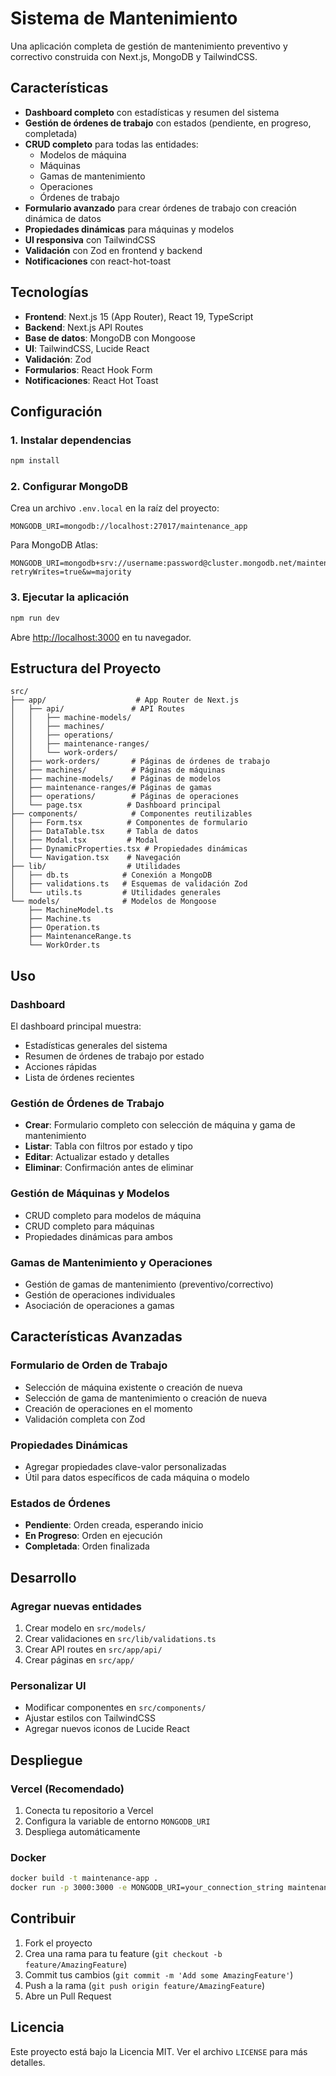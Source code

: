 # Sistema de Mantenimiento

Una aplicación completa de gestión de mantenimiento preventivo y correctivo construida con Next.js, MongoDB y TailwindCSS.

## Características

- **Dashboard completo** con estadísticas y resumen del sistema
- **Gestión de órdenes de trabajo** con estados (pendiente, en progreso, completada)
- **CRUD completo** para todas las entidades:
  - Modelos de máquina
  - Máquinas
  - Gamas de mantenimiento
  - Operaciones
  - Órdenes de trabajo
- **Formulario avanzado** para crear órdenes de trabajo con creación dinámica de datos
- **Propiedades dinámicas** para máquinas y modelos
- **UI responsiva** con TailwindCSS
- **Validación** con Zod en frontend y backend
- **Notificaciones** con react-hot-toast

## Tecnologías

- **Frontend**: Next.js 15 (App Router), React 19, TypeScript
- **Backend**: Next.js API Routes
- **Base de datos**: MongoDB con Mongoose
- **UI**: TailwindCSS, Lucide React
- **Validación**: Zod
- **Formularios**: React Hook Form
- **Notificaciones**: React Hot Toast

## Configuración

### 1. Instalar dependencias

```bash
npm install
```

### 2. Configurar MongoDB

Crea un archivo `.env.local` en la raíz del proyecto:

```env
MONGODB_URI=mongodb://localhost:27017/maintenance_app
```

Para MongoDB Atlas:
```env
MONGODB_URI=mongodb+srv://username:password@cluster.mongodb.net/maintenance_app?retryWrites=true&w=majority
```

### 3. Ejecutar la aplicación

```bash
npm run dev
```

Abre [http://localhost:3000](http://localhost:3000) en tu navegador.

## Estructura del Proyecto

```
src/
├── app/                    # App Router de Next.js
│   ├── api/               # API Routes
│   │   ├── machine-models/
│   │   ├── machines/
│   │   ├── operations/
│   │   ├── maintenance-ranges/
│   │   └── work-orders/
│   ├── work-orders/       # Páginas de órdenes de trabajo
│   ├── machines/          # Páginas de máquinas
│   ├── machine-models/    # Páginas de modelos
│   ├── maintenance-ranges/# Páginas de gamas
│   ├── operations/        # Páginas de operaciones
│   └── page.tsx          # Dashboard principal
├── components/            # Componentes reutilizables
│   ├── Form.tsx          # Componentes de formulario
│   ├── DataTable.tsx     # Tabla de datos
│   ├── Modal.tsx         # Modal
│   ├── DynamicProperties.tsx # Propiedades dinámicas
│   └── Navigation.tsx    # Navegación
├── lib/                  # Utilidades
│   ├── db.ts            # Conexión a MongoDB
│   ├── validations.ts   # Esquemas de validación Zod
│   └── utils.ts         # Utilidades generales
└── models/              # Modelos de Mongoose
    ├── MachineModel.ts
    ├── Machine.ts
    ├── Operation.ts
    ├── MaintenanceRange.ts
    └── WorkOrder.ts
```

## Uso

### Dashboard
El dashboard principal muestra:
- Estadísticas generales del sistema
- Resumen de órdenes de trabajo por estado
- Acciones rápidas
- Lista de órdenes recientes

### Gestión de Órdenes de Trabajo
- **Crear**: Formulario completo con selección de máquina y gama de mantenimiento
- **Listar**: Tabla con filtros por estado y tipo
- **Editar**: Actualizar estado y detalles
- **Eliminar**: Confirmación antes de eliminar

### Gestión de Máquinas y Modelos
- CRUD completo para modelos de máquina
- CRUD completo para máquinas
- Propiedades dinámicas para ambos

### Gamas de Mantenimiento y Operaciones
- Gestión de gamas de mantenimiento (preventivo/correctivo)
- Gestión de operaciones individuales
- Asociación de operaciones a gamas

## Características Avanzadas

### Formulario de Orden de Trabajo
- Selección de máquina existente o creación de nueva
- Selección de gama de mantenimiento o creación de nueva
- Creación de operaciones en el momento
- Validación completa con Zod

### Propiedades Dinámicas
- Agregar propiedades clave-valor personalizadas
- Útil para datos específicos de cada máquina o modelo

### Estados de Órdenes
- **Pendiente**: Orden creada, esperando inicio
- **En Progreso**: Orden en ejecución
- **Completada**: Orden finalizada

## Desarrollo

### Agregar nuevas entidades
1. Crear modelo en `src/models/`
2. Crear validaciones en `src/lib/validations.ts`
3. Crear API routes en `src/app/api/`
4. Crear páginas en `src/app/`

### Personalizar UI
- Modificar componentes en `src/components/`
- Ajustar estilos con TailwindCSS
- Agregar nuevos iconos de Lucide React

## Despliegue

### Vercel (Recomendado)
1. Conecta tu repositorio a Vercel
2. Configura la variable de entorno `MONGODB_URI`
3. Despliega automáticamente

### Docker
```bash
docker build -t maintenance-app .
docker run -p 3000:3000 -e MONGODB_URI=your_connection_string maintenance-app
```

## Contribuir

1. Fork el proyecto
2. Crea una rama para tu feature (`git checkout -b feature/AmazingFeature`)
3. Commit tus cambios (`git commit -m 'Add some AmazingFeature'`)
4. Push a la rama (`git push origin feature/AmazingFeature`)
5. Abre un Pull Request

## Licencia

Este proyecto está bajo la Licencia MIT. Ver el archivo `LICENSE` para más detalles.
